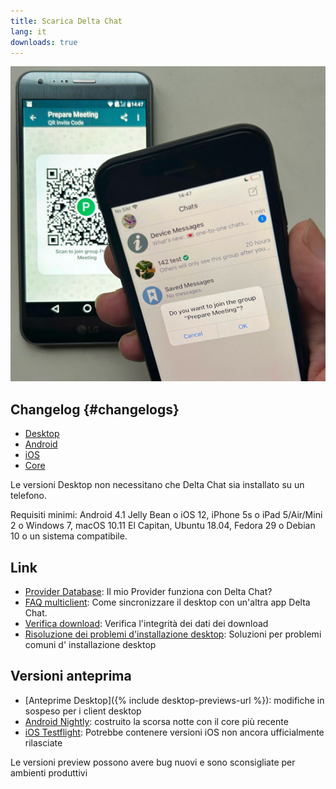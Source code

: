 ```yaml
---
title: Scarica Delta Chat
lang: it
downloads: true
---
```


![Un utente iOS esegue la scansione di un codice QR sul telefono di qualcun altro.](../assets/blog/2023-11-qr-scan.jpg)

## Changelog {#changelogs}

* [Desktop](https://github.com/deltachat/deltachat-desktop/blob/master/CHANGELOG.md)
* [Android](https://deltachat.github.io/deltachat-android/CHANGELOG#delta-chat-android-changelog)
* [iOS](https://deltachat.github.io/deltachat-ios/CHANGELOG#delta-chat-ios-changelog)
* [Core](https://github.com/deltachat/deltachat-core-rust/blob/master/CHANGELOG.md)

Le versioni Desktop non necessitano che Delta Chat sia installato su un telefono.

Requisiti minimi:
Android 4.1 Jelly Bean
o iOS 12, iPhone 5s o iPad 5/Air/Mini 2
o Windows 7, macOS 10.11 El Capitan, Ubuntu 18.04, Fedora 29 o Debian 10
o un sistema compatibile.

## Link

* [Provider Database](https://providers.delta.chat/): Il mio Provider funziona con Delta Chat?
* [FAQ multiclient](help#multiclient): Come sincronizzare il desktop con un'altra app Delta Chat.
* [Verifica download](verify-downloads): Verifica l'integrità dei dati dei download
* [Risoluzione dei problemi d'installazione desktop](https://github.com/deltachat/deltachat-desktop/blob/master/docs/TROUBLESHOOTING.md): Soluzioni per problemi comuni d' installazione desktop

## Versioni anteprima

* [Anteprime Desktop]({% include desktop-previews-url %}): modifiche in sospeso per i client desktop
* [Android Nightly](https://download.delta.chat/android/nightly/): costruito la scorsa notte con il core più recente
* [iOS Testflight](https://testflight.apple.com/join/uEMc1NxS): Potrebbe contenere versioni iOS non ancora ufficialmente rilasciate

Le versioni preview possono avere bug nuovi e sono sconsigliate per ambienti produttivi
